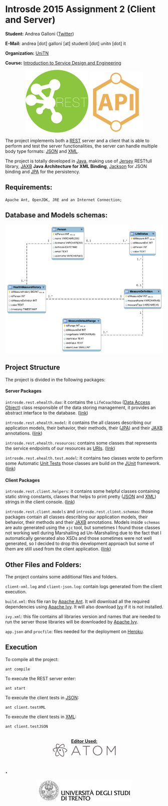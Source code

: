 
# Introsde 2015 Assignment 2 (Client and Server)

**Student:** Andrea Galloni ([Twitter](https://twitter.com/andreagalloni92))

**E-Mail:** andrea [dot] galloni [at] studenti [dot] unitn [dot] it

**Organization:** [UniTN](http://www.unitn.it/en)

**Course:** [Introduction to Service Design and Engineering](https://sites.google.com/site/introsdeunitn/)



<p align="center">
  <img src="images/rest.png" width="200">
  <img src="images/api.png" width="170">
</p>

The project implements both a [REST](https://en.wikipedia.org/wiki/Representational_state_transfer) server and a client that is able to perform and test the server functionalities, the server can handle multiple body type formats: [JSON](https://en.wikipedia.org/wiki/JSON) and [XML](https://en.wikipedia.org/wiki/XML).  

The project is totally developed in [Java](https://en.wikipedia.org/wiki/Java_(programming_language)), making use of [Jersey](https://jersey.java.net/) RESTfull library, [JAXB](https://en.wikipedia.org/wiki/Java_Architecture_for_XML_Binding) **Java Architecture for XML Binding**, [Jackson](https://github.com/FasterXML/jackson) for JSON binding and [JPA](https://en.wikipedia.org/wiki/Java_Persistence_API) for the persistency.  



## Requirements:
`Apache Ant, OpenJDK, JRE and an Internet Connection;`

## Database and Models schemas:

<p align="center">
  <img src="images/lifecoach.png" width="700">
</p>

## Project Structure

The project is divided in the following packages:


#### Server Packages

`introsde.rest.ehealth.dao`: it contains the `LifeCoachDao` ([Data Access Object](https://en.wikipedia.org/wiki/Data_access_object)) class responsible of the data storing management, it provides an abstract interface to the database. ([link](https://github.com/sn1p3r46/introsde-2015-assignment-2/blob/master/Examples/src/introsde/rest/ehealth/dao/LifeCoachDao.java))

`introsde.rest.ehealth.model`: it contains the all classes describing our application models, their behavior, their methods, their ([JPA](https://en.wikipedia.org/wiki/Java_Persistence_API)) and their [JAXB](https://en.wikipedia.org/wiki/Java_Architecture_for_XML_Binding) annotations.   ([link](https://github.com/sn1p3r46/introsde-2015-assignment-2/tree/master/Examples/src/introsde/rest/ehealth/model))

`introsde.rest.ehealth.resources`: contains some classes that represents the service endpoints of our resources as [URIs](https://en.wikipedia.org/wiki/Uniform_Resource_Identifier). ([link](https://github.com/sn1p3r46/introsde-2015-assignment-2/tree/master/Examples/src/introsde/rest/ehealth/resources))

`introsde.rest.ehealth.test.model`: it contains two classes wrote to perform some Automatic [Unit Tests](https://en.wikipedia.org/wiki/Unit_testing) those classes are build on the [JUnit](https://en.wikipedia.org/wiki/JUnit) framework. ([link](https://github.com/sn1p3r46/introsde-2015-assignment-2/tree/master/Examples/src/introsde/rest/ehealth/test/model))

#### Client Packages

`introsde.rest.client.helpers`: it contains some helpful classes containing static string constants, classes that helps to print pretty ([JSON](https://en.wikipedia.org/wiki/JSON) and [XML](https://en.wikipedia.org/wiki/XML)) strings in the client console. ([link](https://github.com/sn1p3r46/introsde-2015-assignment-2/tree/master/Examples/src/introsde/rest/client/helpers))

`introsde.rest.client.models` and `introsde.rest.client.schemas`: those packages contain all classes describing our application models, their behavior, their methods and their [JAXB](https://en.wikipedia.org/wiki/Java_Architecture_for_XML_Binding) annotations. Models inside `schemas` are auto generated using the `xjc` tool, but sometimes I found those classes not working well during Marshalling ad Un-Marshalling due to the fact that I automatically generated also XSDs and those sometimes were not well generated, so I decided to drop this development approach but some of them are still used from the client application.     ([link](https://github.com/sn1p3r46/introsde-2015-assignment-2/tree/master/Examples/src/introsde/rest/client/schemas))


## Other Files and Folders:

The project contains some additional files and folders.

`client-xml.log` and `client-json.log`: contain logs generated from the client execution.

`build.xml`: this file ran by [Apache Ant](http://ant.apache.org/). It will download all the required dependencies using [Apache Ivy](http://ant.apache.org/ivy/). It will also download [Ivy](http://ant.apache.org/ivy/) if it is not installed.

`ivy.xml`: this file contains all libraries version and names that are needed to run the server those libraries will be downloaded by [Apache Ivy](http://ant.apache.org/ivy/).

`app.json` and `procfile`: files needed for the deployment on [Heroku](https://www.heroku.com/).


## Execution

To compile all the project:
```
ant compile
```
To execute the REST server enter:
```
ant start
```
To execute the client tests in [JSON](https://en.wikipedia.org/wiki/JSON):
```
ant client.testXML
```
To execute the client tests in [XML](https://en.wikipedia.org/wiki/XML):
```
ant client.testJSON
```



<p align="center">
  <br/><b><a href="https://atom.io/">Editor Used:</a></b><br/>
  <a href="https://atom.io/">
  <img src="images/ATOM.png" width="200">
  </a>
</p>


## .


<p align="center">
  <a href="http://unitn.it/en">
  <img src="https://raw.githubusercontent.com/sn1p3r46/introsde-2015-assignment-3-client/master/images/LogoUniTn.png" width="300">
  </a>
</p>
